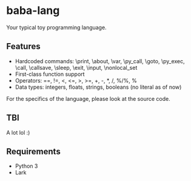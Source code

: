 # baba-lang

Your typical toy programming language.

## Features
- Hardcoded commands: \print, \about, \var, \py_call, \goto, \py_exec, \call, \callsave, \sleep, \exit, \input, \nonlocal_set
- First-class function support
- Operators: ==, !=, <, <=, >, >=, +, -, *, /, %/%, %
- Data types: integers, floats, strings, booleans (no literal as of now)

For the specifics of the language, please look at the source code.

## TBI
A lot lol :)

## Requirements
- Python 3
- Lark

